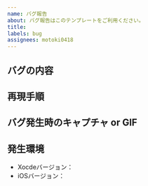 ```yaml
---
name: バグ報告
about: バグ報告はこのテンプレートをご利用ください。
title: 
labels: bug
assignees: motoki0418
---
```


<!-- Issueのテンプレートです。入力できるところを埋めてください。 -->
<!-- 記入しない項目は特になしと記入してください。。 -->
<!-- バグの説明を記述してください。 -->
## バグの内容

<!-- 再現手順を記載してください。 -->
## 再現手順

<!-- 必要であれば、バグの状態がわかるキャプチャやGIFを添付してください。 -->
## バグ発生時のキャプチャ or GIF

<!-- 発生環境を記載してください。 -->
## 発生環境
- Xocdeバージョン：
- iOSバージョン：
